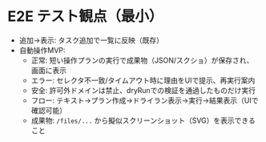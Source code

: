 # E2E テスト観点（最小）

- 追加→表示: タスク追加で一覧に反映（既存）
- 自動操作MVP:
  - 正常: 短い操作プランの実行で成果物（JSON/スクショ）が保存され、画面に表示
  - エラー: セレクタ不一致/タイムアウト時に理由をUIで提示、再実行案内
  - 安全: 許可外ドメインは禁止、dryRunでの検証を通過したものだけ実行
  - フロー: テキスト→プラン作成→ドライラン表示→実行→結果表示（UIで確認可能）
  - 成果物: `/files/...` から擬似スクリーンショット（SVG）を表示できること
